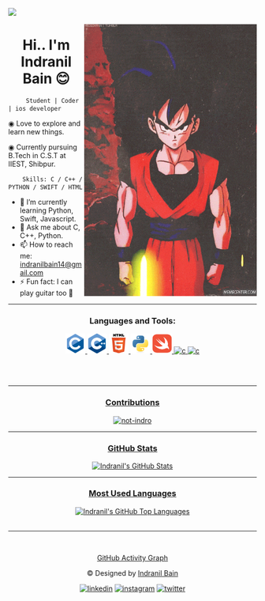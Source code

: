 ![](https://komarev.com/ghpvc/?username=in-dro&style=flat-round)

<img align='right' src='https://github.com/in-dro/in-dro/blob/main/Readme%20file/-a-dragon-ball-z.gif' width='350' height="550">

<h1 align="center"> Hi.. I'm Indranil Bain 😊 </h1>
      
         Student | Coder | ios developer

 ◉ Love to explore and learn new things.

 ◉ Currently pursuing B.Tech in C.S.T at IIEST, Shibpur.


        Skills: C / C++ / PYTHON / SWIFT / HTML 

- 🌱 I’m currently learning Python, Swift, Javascript.  
- 💬 Ask me about C, C++, Python. 
- 📫 How to reach me: indranilbain14@gmail.com 
- ⚡ Fun fact: I can play guitar too 🙂 

</div>
<hr/>
<div align="center">

<h3 align="center">Languages and Tools:</h3>
<p align="center"> <a href="https://www.cprogramming.com/" target="_blank"> <img src="https://raw.githubusercontent.com/devicons/devicon/master/icons/c/c-original.svg" alt="c" width="40" height="40"/> </a> <a href="https://www.w3schools.com/cpp/" target="_blank"> <img src="https://raw.githubusercontent.com/devicons/devicon/master/icons/cplusplus/cplusplus-original.svg" alt="cplusplus" width="40" height="40"/> </a> <a href="https://www.w3.org/html/" target="_blank"> <img src="https://raw.githubusercontent.com/devicons/devicon/master/icons/html5/html5-original-wordmark.svg" alt="html5" width="40" height="40"/> </a> <a href="https://www.python.org" target="_blank"> <img src="https://raw.githubusercontent.com/devicons/devicon/master/icons/python/python-original.svg" alt="python" width="40" height="40"/> </a> <a href="https://developer.apple.com/swift/" target="_blank"> <img src="https://raw.githubusercontent.com/devicons/devicon/master/icons/swift/swift-original.svg" alt="swift" width="40" height="40"/> <img src="https://github.com/indranil-bain/indranil-bain/blob/main/Readme%20file/icons8-visual-studio-code-2019.svg" alt="c" width="40" height="40"/> <img src="https://github.com/indranil-bain/indranil-bain/blob/main/Readme%20file/icons8-xcode.svg" alt="c" width="40" height="40"/> </p>


<br />
<br />
<div align="center">

<hr/>

### Contributions

<img align="center" src="https://github-readme-streak-stats.herokuapp.com?user=not-indro&theme=tokyonight&hide_border=true" alt="not-indro" />
</div>
<hr/>
<div align="center">
 
 ### GitHub Stats

 <img  alt="Indranil's GitHub Stats" src="https://github-readme-stats.vercel.app/api?username=not-indro&show_icons=true&hide_border=true&theme=tokyonight&hide_border=true&fire=DD2727" />

</div>
<div align="center">
 <hr/>
 
### Most Used Languages

<img align="center" alt="Indranil's GitHub Top Languages" src="https://github-readme-stats.vercel.app/api/top-langs/?username=not-indro&theme=tokyonight&hide_border=true&fire=DD2727" />
</div>
<br/>
 <hr/>
 <br/>
 
[GitHub Activity Graph](https://activity-graph.herokuapp.com/graph?username=not-indro&theme=github&count_private=true)  

 © Designed by [Indranil Bain](https://www.instagram.com/indrospect/)
 
      
 [<img src='https://github.com/not-indro/not-indro/blob/main/Readme%20file/linkedin.svg' alt='linkedin' height='30'>](https://www.linkedin.com/in/indranil-bain-7896a9182/) [<img src='https://github.com/not-indro/not-indro/blob/main/Readme%20file/instagram.svg' alt='instagram' height='30'>](https://www.instagram.com/indrospect/) [<img src='https://github.com/not-indro/not-indro/blob/main/Readme%20file/twitter.svg' alt='twitter' height='30'>](https://twitter.com/BainIndranil)

